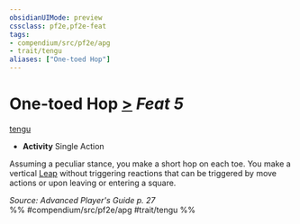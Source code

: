 ```yaml
---
obsidianUIMode: preview
cssclass: pf2e,pf2e-feat
tags:
- compendium/src/pf2e/apg
- trait/tengu
aliases: ["One-toed Hop"]
---
```

# One-toed Hop  [>](/rules/core-rulebook/chapter-9-playing-the-game.md#Actions "Single Action") *Feat 5*  
[tengu](/rules/traits/tengu-b1.md)  

- **Activity** Single Action

Assuming a peculiar stance, you make a short hop on each toe. You make a vertical [Leap](/rules/actions/leap.md) without triggering reactions that can be triggered by move actions or upon leaving or entering a square.

*Source: Advanced Player's Guide p. 27*  
%% #compendium/src/pf2e/apg #trait/tengu %%
